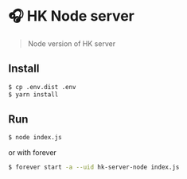 # 🎧 HK Node server

> Node version of HK server

## Install

```bash
$ cp .env.dist .env
$ yarn install
```

## Run

```bash
$ node index.js
```

or with forever

```bash
$ forever start -a --uid hk-server-node index.js
```
